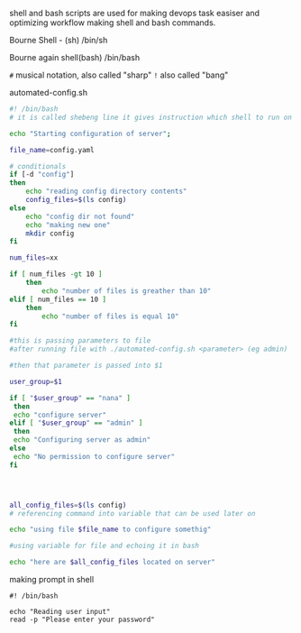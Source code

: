 shell and bash scripts are used for making devops task easiser and optimizing workflow making shell and bash commands.

Bourne Shell - (sh) /bin/sh

Bourne again shell(bash) /bin/bash

`#` musical notation, also called "sharp"
`!` also called "bang"

automated-config.sh
```bash
#! /bin/bash
# it is called shebeng line it gives instruction which shell to run on system

echo "Starting configuration of server";

file_name=config.yaml

# conditionals
if [-d "config"]
then
    echo "reading config directory contents"
    config_files=$(ls config)
else
    echo "config dir not found"
    echo "making new one"
    mkdir config
fi

num_files=xx

if [ num_files -gt 10 ]
    then
        echo "number of files is greather than 10"
elif [ num_files == 10 ]
    then 
        echo "number of files is equal 10"
fi

#this is passing parameters to file
#after running file with ./automated-config.sh <parameter> (eg admin)

#then that parameter is passed into $1

user_group=$1

if [ "$user_group" == "nana" ]
 then
 echo "configure server"
elif [ "$user_group" == "admin" ]
 then
 echo "Configuring server as admin"
else
 echo "No permission to configure server"
fi




all_config_files=$(ls config) 
# referencing command into variable that can be used later on

echo "using file $file_name to configure somethig"

#using variable for file and echoing it in bash

echo "here are $all_config_files located on server"

```


making prompt in shell

```bin
#! /bin/bash

echo "Reading user input"
read -p "Please enter your password"
```

